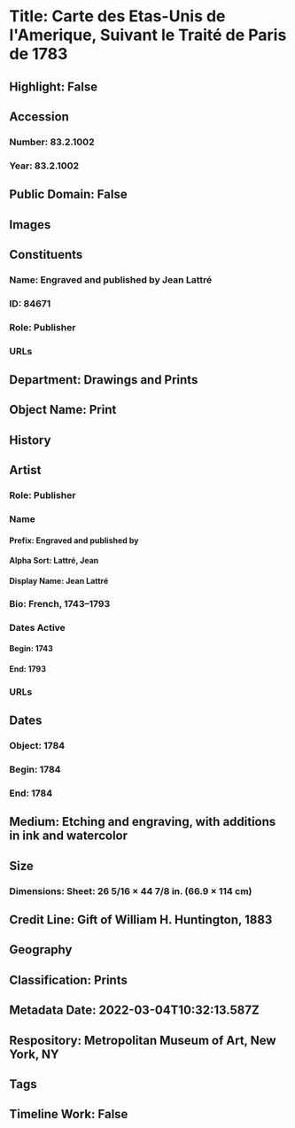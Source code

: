 # Title: Carte des Etas-Unis de l'Amerique, Suivant le Traité de Paris de 1783
## Highlight: False
## Accession
### Number: 83.2.1002
### Year: 83.2.1002
## Public Domain: False
## Images
## Constituents
### Name: Engraved and published by Jean Lattré
### ID: 84671
### Role: Publisher
### URLs
## Department: Drawings and Prints
## Object Name: Print
## History
## Artist
### Role: Publisher
### Name
#### Prefix: Engraved and published by
#### Alpha Sort: Lattré, Jean
#### Display Name: Jean Lattré
### Bio: French, 1743–1793
### Dates Active
#### Begin: 1743
#### End: 1793
### URLs
## Dates
### Object: 1784
### Begin: 1784
### End: 1784
## Medium: Etching and engraving, with additions in ink and watercolor
## Size
### Dimensions: Sheet: 26 5/16 × 44 7/8 in. (66.9 × 114 cm)
## Credit Line: Gift of William H. Huntington, 1883
## Geography
## Classification: Prints
## Metadata Date: 2022-03-04T10:32:13.587Z
## Respository: Metropolitan Museum of Art, New York, NY
## Tags
## Timeline Work: False